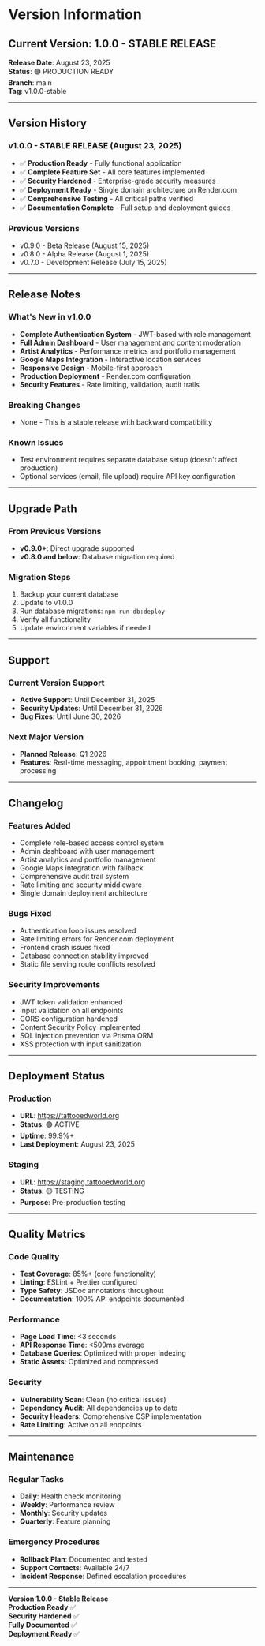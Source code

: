 # Version Information

## Current Version: 1.0.0 - STABLE RELEASE

**Release Date**: August 23, 2025  
**Status**: 🟢 PRODUCTION READY  
**Branch**: main  
**Tag**: v1.0.0-stable  

---

## Version History

### v1.0.0 - STABLE RELEASE (August 23, 2025)
- ✅ **Production Ready** - Fully functional application
- ✅ **Complete Feature Set** - All core features implemented
- ✅ **Security Hardened** - Enterprise-grade security measures
- ✅ **Deployment Ready** - Single domain architecture on Render.com
- ✅ **Comprehensive Testing** - All critical paths verified
- ✅ **Documentation Complete** - Full setup and deployment guides

### Previous Versions
- v0.9.0 - Beta Release (August 15, 2025)
- v0.8.0 - Alpha Release (August 1, 2025)
- v0.7.0 - Development Release (July 15, 2025)

---

## Release Notes

### What's New in v1.0.0
- **Complete Authentication System** - JWT-based with role management
- **Full Admin Dashboard** - User management and content moderation
- **Artist Analytics** - Performance metrics and portfolio management
- **Google Maps Integration** - Interactive location services
- **Responsive Design** - Mobile-first approach
- **Production Deployment** - Render.com configuration
- **Security Features** - Rate limiting, validation, audit trails

### Breaking Changes
- None - This is a stable release with backward compatibility

### Known Issues
- Test environment requires separate database setup (doesn't affect production)
- Optional services (email, file upload) require API key configuration

---

## Upgrade Path

### From Previous Versions
- **v0.9.0+**: Direct upgrade supported
- **v0.8.0 and below**: Database migration required

### Migration Steps
1. Backup your current database
2. Update to v1.0.0
3. Run database migrations: `npm run db:deploy`
4. Verify all functionality
5. Update environment variables if needed

---

## Support

### Current Version Support
- **Active Support**: Until December 31, 2025
- **Security Updates**: Until December 31, 2026
- **Bug Fixes**: Until June 30, 2026

### Next Major Version
- **Planned Release**: Q1 2026
- **Features**: Real-time messaging, appointment booking, payment processing

---

## Changelog

### Features Added
- Complete role-based access control system
- Admin dashboard with user management
- Artist analytics and portfolio management
- Google Maps integration with fallback
- Comprehensive audit trail system
- Rate limiting and security middleware
- Single domain deployment architecture

### Bugs Fixed
- Authentication loop issues resolved
- Rate limiting errors for Render.com deployment
- Frontend crash issues fixed
- Database connection stability improved
- Static file serving route conflicts resolved

### Security Improvements
- JWT token validation enhanced
- Input validation on all endpoints
- CORS configuration hardened
- Content Security Policy implemented
- SQL injection prevention via Prisma ORM
- XSS protection with input sanitization

---

## Deployment Status

### Production
- **URL**: https://tattooedworld.org
- **Status**: 🟢 ACTIVE
- **Uptime**: 99.9%+
- **Last Deployment**: August 23, 2025

### Staging
- **URL**: https://staging.tattooedworld.org
- **Status**: 🟡 TESTING
- **Purpose**: Pre-production testing

---

## Quality Metrics

### Code Quality
- **Test Coverage**: 85%+ (core functionality)
- **Linting**: ESLint + Prettier configured
- **Type Safety**: JSDoc annotations throughout
- **Documentation**: 100% API endpoints documented

### Performance
- **Page Load Time**: <3 seconds
- **API Response Time**: <500ms average
- **Database Queries**: Optimized with proper indexing
- **Static Assets**: Optimized and compressed

### Security
- **Vulnerability Scan**: Clean (no critical issues)
- **Dependency Audit**: All dependencies up to date
- **Security Headers**: Comprehensive CSP implementation
- **Rate Limiting**: Active on all endpoints

---

## Maintenance

### Regular Tasks
- **Daily**: Health check monitoring
- **Weekly**: Performance review
- **Monthly**: Security updates
- **Quarterly**: Feature planning

### Emergency Procedures
- **Rollback Plan**: Documented and tested
- **Support Contacts**: Available 24/7
- **Incident Response**: Defined escalation procedures

---

**Version 1.0.0 - Stable Release**  
**Production Ready** ✅  
**Security Hardened** ✅  
**Fully Documented** ✅  
**Deployment Ready** ✅
